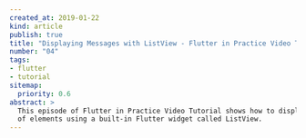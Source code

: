 ```yaml
---
created_at: 2019-01-22
kind: article
publish: true
title: "Displaying Messages with ListView - Flutter in Practice Video Tutorial"
number: "04"
tags:
- flutter 
- tutorial
sitemap:
  priority: 0.6
abstract: >
  This episode of Flutter in Practice Video Tutorial shows how to display a list
  of elements using a built-in Flutter widget called ListView.
---
```



